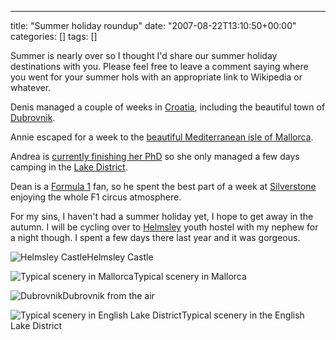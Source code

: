 ---
title: "Summer holiday roundup"
date: "2007-08-22T13:10:50+00:00"
categories: []
tags: []

Summer is nearly over so I thought I'd share our summer holiday destinations with you. Please feel free to leave a comment saying where you went for your summer hols with an appropriate link to Wikipedia or whatever.

Denis managed a couple of weeks in <a href="http://en.wikipedia.org/wiki/Croatia">Croatia</a>, including the beautiful town of <a href="http://en.wikipedia.org/wiki/Dubrovnik">Dubrovnik</a>.

Annie escaped for a week to the <a href="http://en.wikipedia.org/wiki/Majorca">beautiful Mediterranean isle of Mallorca</a>.

Andrea is <a href="http://locationprivacy.org/">currently finishing her PhD</a> so she only managed a few days camping in the <a href="http://en.wikipedia.org/wiki/Lake_District">Lake District</a>.

Dean is a <a href="http://www.formula1.com/">Formula 1</a> fan, so he spent the best part of a week at <a href="http://www.silverstone.co.uk/">Silverstone</a> enjoying the whole F1 circus atmosphere.

For my sins, I haven't had a summer holiday yet, I hope to get away in the autumn. I will be cycling over to <a href="http://en.wikipedia.org/wiki/Helmsley">Helmsley</a> youth hostel with my nephew for a night though. I spent a few days there last year and it was gorgeous.

<img src="http://techteapot.com/wp-content/uploads/2007/08/180px-helmsley_castle3.jpg" alt="Helmsley Castle" />Helmsley Castle

<img src="http://techteapot.com/wp-content/uploads/2007/08/360px-alfabia2.jpg" alt="Typical scenery in Mallorca" />Typical scenery in Mallorca

<img src="http://techteapot.com/wp-content/uploads/2007/08/250px-dubra.JPG" alt="Dubrovnik" />Dubrovnik from the air

<img src="http://techteapot.com/wp-content/uploads/2007/08/320px-lakeland_view.jpg" alt="Typical scenery in English Lake District" />Typical scenery in the English Lake District
